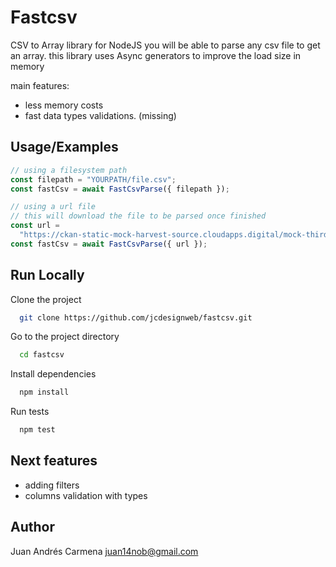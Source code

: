 # Fastcsv

CSV to Array library for NodeJS
you will be able to parse any csv file to get an array.
this library uses Async generators to improve the load size in memory

main features:

- less memory costs
- fast data types validations. (missing)

## Usage/Examples

```javascript
// using a filesystem path
const filepath = "YOURPATH/file.csv";
const fastCsv = await FastCsvParse({ filepath });

// using a url file
// this will download the file to be parsed once finished
const url =
  "https://ckan-static-mock-harvest-source.cloudapps.digital/mock-third-party/example-dataset-1/all-categories-summary.csv";
const fastCsv = await FastCsvParse({ url });
```

## Run Locally

Clone the project

```bash
  git clone https://github.com/jcdesignweb/fastcsv.git

```

Go to the project directory

```bash
  cd fastcsv
```

Install dependencies

```bash
  npm install
```

Run tests

```bash
  npm test
```

## Next features

- adding filters
- columns validation with types

## Author

Juan Andrés Carmena <juan14nob@gmail.com>
